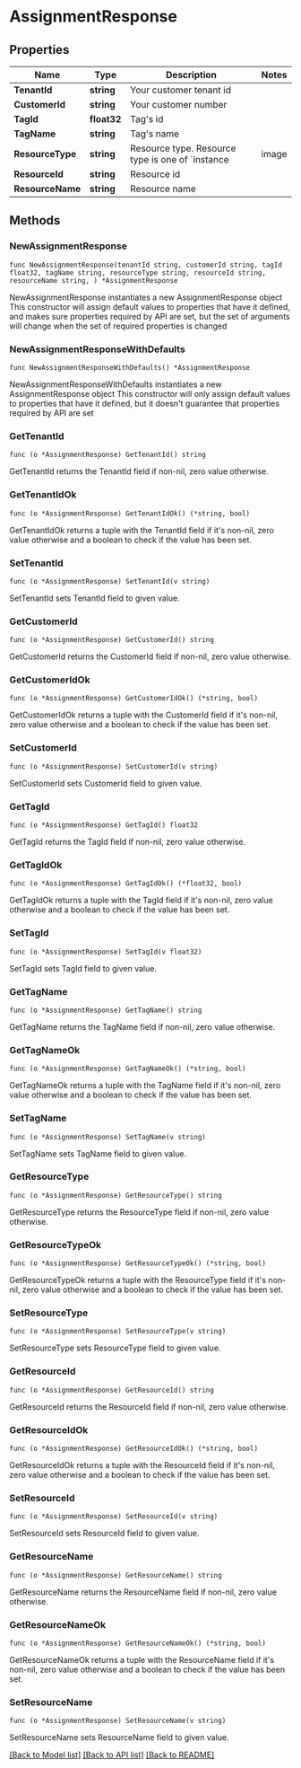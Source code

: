 # AssignmentResponse

## Properties

Name | Type | Description | Notes
------------ | ------------- | ------------- | -------------
**TenantId** | **string** | Your customer tenant id | 
**CustomerId** | **string** | Your customer number | 
**TagId** | **float32** | Tag&#39;s id | 
**TagName** | **string** | Tag&#39;s name | 
**ResourceType** | **string** | Resource type. Resource type is one of &#x60;instance|image|object-storage&#x60;. | 
**ResourceId** | **string** | Resource id | 
**ResourceName** | **string** | Resource name | 

## Methods

### NewAssignmentResponse

`func NewAssignmentResponse(tenantId string, customerId string, tagId float32, tagName string, resourceType string, resourceId string, resourceName string, ) *AssignmentResponse`

NewAssignmentResponse instantiates a new AssignmentResponse object
This constructor will assign default values to properties that have it defined,
and makes sure properties required by API are set, but the set of arguments
will change when the set of required properties is changed

### NewAssignmentResponseWithDefaults

`func NewAssignmentResponseWithDefaults() *AssignmentResponse`

NewAssignmentResponseWithDefaults instantiates a new AssignmentResponse object
This constructor will only assign default values to properties that have it defined,
but it doesn't guarantee that properties required by API are set

### GetTenantId

`func (o *AssignmentResponse) GetTenantId() string`

GetTenantId returns the TenantId field if non-nil, zero value otherwise.

### GetTenantIdOk

`func (o *AssignmentResponse) GetTenantIdOk() (*string, bool)`

GetTenantIdOk returns a tuple with the TenantId field if it's non-nil, zero value otherwise
and a boolean to check if the value has been set.

### SetTenantId

`func (o *AssignmentResponse) SetTenantId(v string)`

SetTenantId sets TenantId field to given value.


### GetCustomerId

`func (o *AssignmentResponse) GetCustomerId() string`

GetCustomerId returns the CustomerId field if non-nil, zero value otherwise.

### GetCustomerIdOk

`func (o *AssignmentResponse) GetCustomerIdOk() (*string, bool)`

GetCustomerIdOk returns a tuple with the CustomerId field if it's non-nil, zero value otherwise
and a boolean to check if the value has been set.

### SetCustomerId

`func (o *AssignmentResponse) SetCustomerId(v string)`

SetCustomerId sets CustomerId field to given value.


### GetTagId

`func (o *AssignmentResponse) GetTagId() float32`

GetTagId returns the TagId field if non-nil, zero value otherwise.

### GetTagIdOk

`func (o *AssignmentResponse) GetTagIdOk() (*float32, bool)`

GetTagIdOk returns a tuple with the TagId field if it's non-nil, zero value otherwise
and a boolean to check if the value has been set.

### SetTagId

`func (o *AssignmentResponse) SetTagId(v float32)`

SetTagId sets TagId field to given value.


### GetTagName

`func (o *AssignmentResponse) GetTagName() string`

GetTagName returns the TagName field if non-nil, zero value otherwise.

### GetTagNameOk

`func (o *AssignmentResponse) GetTagNameOk() (*string, bool)`

GetTagNameOk returns a tuple with the TagName field if it's non-nil, zero value otherwise
and a boolean to check if the value has been set.

### SetTagName

`func (o *AssignmentResponse) SetTagName(v string)`

SetTagName sets TagName field to given value.


### GetResourceType

`func (o *AssignmentResponse) GetResourceType() string`

GetResourceType returns the ResourceType field if non-nil, zero value otherwise.

### GetResourceTypeOk

`func (o *AssignmentResponse) GetResourceTypeOk() (*string, bool)`

GetResourceTypeOk returns a tuple with the ResourceType field if it's non-nil, zero value otherwise
and a boolean to check if the value has been set.

### SetResourceType

`func (o *AssignmentResponse) SetResourceType(v string)`

SetResourceType sets ResourceType field to given value.


### GetResourceId

`func (o *AssignmentResponse) GetResourceId() string`

GetResourceId returns the ResourceId field if non-nil, zero value otherwise.

### GetResourceIdOk

`func (o *AssignmentResponse) GetResourceIdOk() (*string, bool)`

GetResourceIdOk returns a tuple with the ResourceId field if it's non-nil, zero value otherwise
and a boolean to check if the value has been set.

### SetResourceId

`func (o *AssignmentResponse) SetResourceId(v string)`

SetResourceId sets ResourceId field to given value.


### GetResourceName

`func (o *AssignmentResponse) GetResourceName() string`

GetResourceName returns the ResourceName field if non-nil, zero value otherwise.

### GetResourceNameOk

`func (o *AssignmentResponse) GetResourceNameOk() (*string, bool)`

GetResourceNameOk returns a tuple with the ResourceName field if it's non-nil, zero value otherwise
and a boolean to check if the value has been set.

### SetResourceName

`func (o *AssignmentResponse) SetResourceName(v string)`

SetResourceName sets ResourceName field to given value.



[[Back to Model list]](../README.md#documentation-for-models) [[Back to API list]](../README.md#documentation-for-api-endpoints) [[Back to README]](../README.md)


